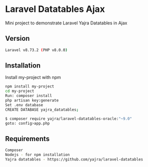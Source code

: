 
# Laravel Datatables Ajax

Mini project to demonstrate Laravel Yajra Datatables in Ajax

## Version
```bash
Laravel v8.73.2 (PHP v8.0.0)
```
## Installation

Install my-project with npm

```bash
npm install my-project
cd my-project
Run: composer install
php artisan key:generate
Set .env database
CREATE DATABASE yajra_datatables;

$ composer require yajra/laravel-datatables-oracle:"~9.0"
goto: config>app.php
```

## Requirements
```bash
Composer
Nodejs - for npm installation
Yajra datatables - https://github.com/yajra/laravel-datatables
```
